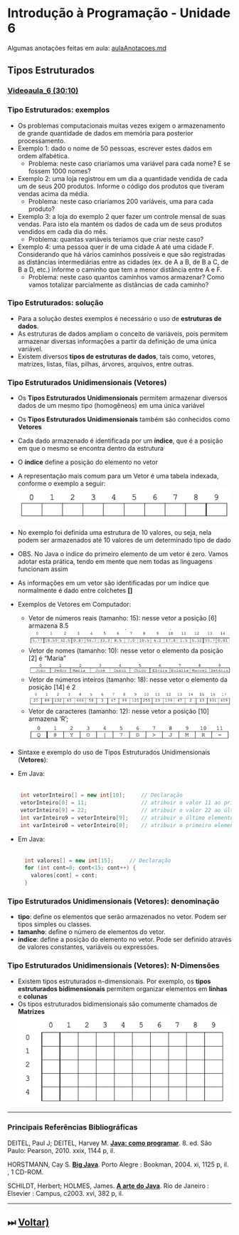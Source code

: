 # Introdução à Programação - Unidade 6

Algumas anotações feitas em aula: [aulaAnotacoes.md](./aulaAnotacoes.md "aulaAnotacoes.md")

## Tipos Estruturados

### [Videoaula_6 (30:10)](<https://furb-my.sharepoint.com/:v:/g/personal/dalton_furb_br/EX_iq35CPStNi5sUo4-50lMBGlb13PLZwWYRJvCjZjciMg?e=SeiiIB> "link alternativo da videoaula da unidade 6")

### Tipo Estruturados: exemplos

- Os problemas computacionais muitas vezes exigem o armazenamento de grande quantidade de dados em memória para posterior processamento.​
- Exemplo 1: dado o nome de 50 pessoas, escrever estes dados em ordem alfabética.
  - Problema: neste caso criaríamos uma variável para cada nome? E se fossem 1000 nomes?​
- Exemplo 2: uma loja registrou em um dia a quantidade vendida de cada um de seus 200 produtos. Informe o código dos produtos que tiveram vendas acima da média.
  - Problema: neste caso criaríamos 200 variáveis, uma para cada produto?​
- Exemplo 3: a loja do exemplo 2 quer fazer um controle mensal de suas vendas. Para isto ela mantém os dados de cada um de seus produtos vendidos em cada dia do mês.
  - Problema: quantas variáveis teríamos que criar neste caso?​
- Exemplo 4: uma pessoa quer ir de uma cidade A até uma cidade F. Considerando que há vários caminhos possíveis e que são registradas as distâncias intermediárias entre as cidades (ex. de A a B, de B a C, de B a D, etc.) informe o caminho que tem a menor distância entre A e F.
  - Problema: neste caso quantos caminhos vamos armazenar? Como vamos totalizar parcialmente as distâncias de cada caminho?​
​

### Tipo Estruturados: solução

- Para a solução destes exemplos é necessário o uso de **estruturas de dados**.​
- As estruturas de dados ampliam o conceito de variáveis, pois permitem armazenar diversas informações a partir da definição de uma única variável.​
- Existem diversos **tipos de estruturas de dados**, tais como, vetores, matrizes, listas, filas, pilhas, árvores, arquivos, entre outras.​

### Tipo Estruturados Unidimensionais (Vetores)

- Os **Tipos Estruturados Unidimensionais** permitem armazenar diversos dados de um mesmo tipo (homogêneos) em uma única variável​
- Os **Tipos Estruturados Unidimensionais** também são conhecidos como **Vetores​**
- Cada dado armazenado é identificada por um **índice**, que é a posição em que o mesmo se encontra dentro da estrutura​
- O **índice** define a posição do elemento no vetor​
- A representação mais comum para um Vetor é uma tabela indexada, conforme o exemplo a seguir:​
![Vetor com 10 posições](imgs/vetor9.png)
- No exemplo foi definida uma estrutura de 10 valores, ou seja, nela podem ser armazenados até 10 valores de um determinado tipo de dado​
- OBS. No Java o índice do primeiro elemento de um vetor é zero. Vamos adotar esta prática, tendo em mente que nem todas as linguagens funcionam assim​
- As informações em um vetor são identificadas por um índice que normalmente é dado entre colchetes **[]​**

- Exemplos de Vetores em Computador:​
  - Vetor de números reais (tamanho: 15)​: nesse vetor a posição \[6] armazena 8.5
![Vetor com 15 posições de números reais](imgs/vetor15reais.png)
  - Vetor de nomes (tamanho: 10)​: nesse vetor o elemento da posição \[2] é “Maria”
![Vetor com 10 posições com texto](imgs/vetor10texto.png)
  - Vetor de números inteiros (tamanho: 18)​: nesse vetor o elemento da posição \[14] é 2​
![Vetor com 18 posições de números reais](imgs/vetor18reais.png)​
  - Vetor de caracteres (tamanho: 12)​: nesse vetor a posição \[10] armazena ‘R’;​
![Vetor com 12 posições de números reais](imgs/vetor12reais.png)

- Sintaxe e exemplo do uso de Tipos Estruturados Unidimensionais (**Vetores**):

- Em Java:​
  
```java

    int vetorInteiro[] = new int[10];     // Declaração  
    vetorInteiro[0] = 11;                 // atribuir o valor 11 ao primeiro elemento do vetor
    vetorInteiro[9] = 22;                 // atribuir o valor 22 ao último elemento do vetor
    int varInteiro9 = vetorInteiro[9];    // atribuir o último elemento do vetor para uma variável
    int varInteiro0 = vetorInteiro[0];    // atribuir o primeiro elemento do vetor para uma variável

```

- Em Java:​

  ```java

    int valores[] = new int[15];     // Declaração
    for (int cont=0; cont<15; cont++) {
      valores[cont] = cont;
    }

  ```

### Tipo Estruturados Unidimensionais (Vetores): denominação

- **tipo**: define os elementos que serão armazenados no vetor. Podem ser tipos simples ou classes.​
- **tamanho**: define o número de elementos do vetor.​
- **índice**: define a posição do elemento no vetor. Pode ser definido através de valores constantes, variáveis ou expressões. ​

### Tipo Estruturados Unidimensionais (Vetores): N-Dimensões

- Existem tipos estruturados n-dimensionais. Por exemplo, os **tipos estruturados bidimensionais** permitem organizar elementos em **linhas** e **colunas**
- Os tipos estruturados bidimensionais são comumente chamados de **Matrizes**
![Matriz com 5 linhas e 10 colunas](imgs/matriz5x10.png)

----------

### Principais Referências Bibliográficas​

DEITEL, Paul J; DEITEL, Harvey M. **[Java: como programar](https://bu.furb.br/consulta/portalConsulta/recuperaMfnCompleto.php?menu=rapida&CdMFN=341002)**. 8. ed. São Paulo: Pearson, 2010. xxix, 1144 p, il.​

HORSTMANN, Cay S. **[Big Java](https://bu.furb.br/consulta/portalConsulta/recuperaMfnCompleto.php?menu=rapida&CdMFN=271388)**. Porto Alegre : Bookman, 2004. xi, 1125 p, il. , 1 CD-ROM.​

SCHILDT, Herbert; HOLMES, James. **[A arte do Java](https://bu.furb.br/consulta/portalConsulta/recuperaMfnCompleto.php?menu=rapida&CdMFN=257427)**. Rio de Janeiro : Elsevier : Campus, c2003. xvi, 382 p, il.​

----------

## ⏭ [Voltar)](../README.md "Voltar")  